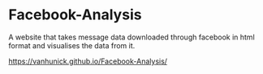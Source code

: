 # Facebook-Analysis

A website that takes message data downloaded through facebook in html format and visualises the data from it. 

https://vanhunick.github.io/Facebook-Analysis/
